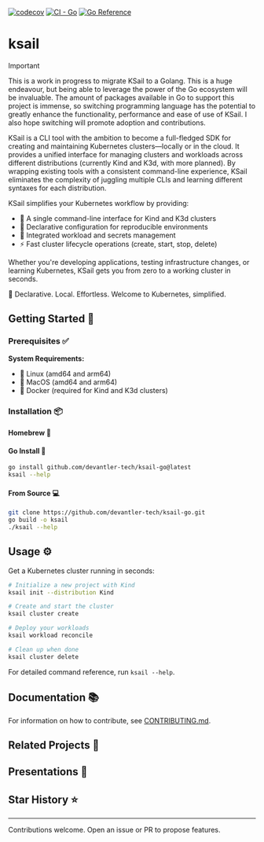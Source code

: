 [![codecov](https://codecov.io/gh/devantler-tech/ksail-go/graph/badge.svg?token=HSUfhaiXwq)](https://codecov.io/gh/devantler-tech/ksail-go)
[![CI - Go](https://github.com/devantler-tech/ksail-go/actions/workflows/ci.yaml/badge.svg)](https://github.com/devantler-tech/ksail-go/actions/workflows/ci.yaml)
[![Go Reference](https://pkg.go.dev/badge/github.com/devantler-tech/ksail-go.svg)](https://pkg.go.dev/github.com/devantler-tech/ksail-go)

# ksail

> [!IMPORTANT]
> This is a work in progress to migrate KSail to a Golang. This is a huge endeavour, but being able to leverage the power of the Go ecosystem will be invaluable. The amount of packages available in Go to support this project is immense, so switching programming language has the potential to greatly enhance the functionality, performance and ease of use of KSail. I also hope switching will promote adoption and contributions.

KSail is a CLI tool with the ambition to become a full-fledged SDK for creating and maintaining Kubernetes clusters—locally or in the cloud. It provides a unified interface for managing clusters and workloads across different distributions (currently Kind and K3d, with more planned). By wrapping existing tools with a consistent command-line experience, KSail eliminates the complexity of juggling multiple CLIs and learning different syntaxes for each distribution.

KSail simplifies your Kubernetes workflow by providing:

- 🎯 A single command-line interface for Kind and K3d clusters
- 📝 Declarative configuration for reproducible environments
- 🔐 Integrated workload and secrets management
- ⚡ Fast cluster lifecycle operations (create, start, stop, delete)

Whether you're developing applications, testing infrastructure changes, or learning Kubernetes, KSail gets you from zero to a working cluster in seconds.

🌟 Declarative. Local. Effortless. Welcome to Kubernetes, simplified.

## Getting Started 🚀

### Prerequisites ✅

**System Requirements:**

- 🐧 Linux (amd64 and arm64)
- 🍎 MacOS (amd64 and arm64)
- 🐳 Docker (required for Kind and K3d clusters)

### Installation 📦

#### Homebrew 🍺

#### Go Install 🔧

```bash
go install github.com/devantler-tech/ksail-go@latest
ksail --help
```

#### From Source 💻

```bash
git clone https://github.com/devantler-tech/ksail-go.git
go build -o ksail
./ksail --help
```

## Usage ⚙️

Get a Kubernetes cluster running in seconds:

```bash
# Initialize a new project with Kind
ksail init --distribution Kind

# Create and start the cluster
ksail cluster create

# Deploy your workloads
ksail workload reconcile

# Clean up when done
ksail cluster delete
```

For detailed command reference, run `ksail --help`.

## Documentation 📚

For information on how to contribute, see [CONTRIBUTING.md](./CONTRIBUTING.md).

## Related Projects 🔗

## Presentations 🎤

## Star History ⭐

---

Contributions welcome. Open an issue or PR to propose features.
